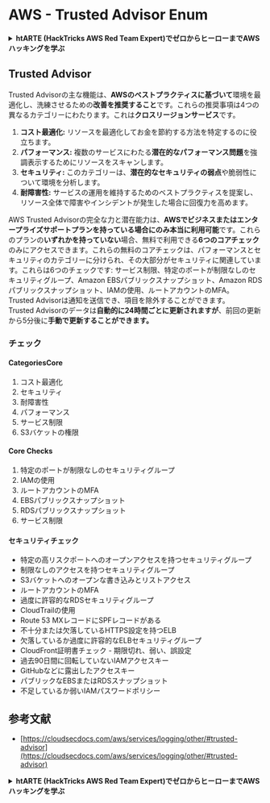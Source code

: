 # AWS - Trusted Advisor Enum

<details>

<summary><strong>htARTE (HackTricks AWS Red Team Expert)でゼロからヒーローまでAWSハッキングを学ぶ</strong></summary>

HackTricksをサポートする他の方法:

* **HackTricksにあなたの会社を広告したい**、または**HackTricksをPDFでダウンロードしたい**場合は、[**サブスクリプションプラン**](https://github.com/sponsors/carlospolop)をチェックしてください！
* [**公式PEASS & HackTricksグッズ**](https://peass.creator-spring.com)を入手する
* [**The PEASS Family**](https://opensea.io/collection/the-peass-family)を発見する、私たちの独占的な[**NFTs**](https://opensea.io/collection/the-peass-family)のコレクション
* 💬 [**Discordグループ**](https://discord.gg/hRep4RUj7f)に**参加する**か、[**telegramグループ**](https://t.me/peass)に参加するか、**Twitter** 🐦 [**@carlospolopm**](https://twitter.com/carlospolopm)を**フォローする**。
* [**HackTricks**](https://github.com/carlospolop/hacktricks)と[**HackTricks Cloud**](https://github.com/carlospolop/hacktricks-cloud)のgithubリポジトリにPRを提出して、あなたのハッキングのコツを共有する。

</details>

## Trusted Advisor

Trusted Advisorの主な機能は、**AWSのベストプラクティスに基づいて**環境を最適化し、洗練させるための**改善を推奨すること**です。これらの推奨事項は4つの異なるカテゴリーにわたります。これは**クロスリージョンサービス**です。

1. **コスト最適化:** リソースを最適化してお金を節約する方法を特定するのに役立ちます。
2. **パフォーマンス:** 複数のサービスにわたる**潜在的なパフォーマンス問題**を強調表示するためにリソースをスキャンします。
3. **セキュリティ:** このカテゴリーは、**潜在的なセキュリティの弱点**や脆弱性について環境を分析します。
4. **耐障害性:** サービスの運用を維持するためのベストプラクティスを提案し、リソース全体で障害やインシデントが発生した場合に回復力を高めます。

AWS Trusted Advisorの完全な力と潜在能力は、**AWSでビジネスまたはエンタープライズサポートプランを持っている場合にのみ本当に利用可能**です。これらのプランの**いずれかを持っていない**場合、無料で利用できる**6つのコアチェック**のみにアクセスできます。これらの無料のコアチェックは、パフォーマンスとセキュリティのカテゴリーに分けられ、その大部分がセキュリティに関連しています。これらは6つのチェックです: サービス制限、特定のポートが制限なしのセキュリティグループ、Amazon EBSパブリックスナップショット、Amazon RDSパブリックスナップショット、IAMの使用、ルートアカウントのMFA。\
Trusted Advisorは通知を送信でき、項目を除外することができます。\
Trusted Advisorのデータは**自動的に24時間ごとに更新されますが**、前回の更新から5分後に**手動で更新することができます。**

### **チェック**

#### CategoriesCore

1. コスト最適化
2. セキュリティ
3. 耐障害性
4. パフォーマンス
5. サービス制限
6. S3バケットの権限

#### Core Checks

1. 特定のポートが制限なしのセキュリティグループ
2. IAMの使用
3. ルートアカウントのMFA
4. EBSパブリックスナップショット
5. RDSパブリックスナップショット
6. サービス制限

#### セキュリティチェック

* 特定の高リスクポートへのオープンアクセスを持つセキュリティグループ
* 制限なしのアクセスを持つセキュリティグループ
* S3バケットへのオープンな書き込みとリストアクセス
* ルートアカウントのMFA
* 過度に許容的なRDSセキュリティグループ
* CloudTrailの使用
* Route 53 MXレコードにSPFレコードがある
* 不十分または欠落しているHTTPS設定を持つELB
* 欠落しているか過度に許容的なELBセキュリティグループ
* CloudFront証明書チェック - 期限切れ、弱い、誤設定
* 過去90日間に回転していないIAMアクセスキー
* GitHubなどに露出したアクセスキー
* パブリックなEBSまたはRDSスナップショット
* 不足しているか弱いIAMパスワードポリシー

## **参考文献**

* [https://cloudsecdocs.com/aws/services/logging/other/#trusted-advisor](https://cloudsecdocs.com/aws/services/logging/other/#trusted-advisor)

<details>

<summary><strong>htARTE (HackTricks AWS Red Team Expert)でゼロからヒーローまでAWSハッキングを学ぶ</strong></summary>

HackTricksをサポートする他の方法:

* **HackTricksにあなたの会社を広告したい**、または**HackTricksをPDFでダウンロードしたい**場合は、[**サブスクリプションプラン**](https://github.com/sponsors/carlospolop)をチェックしてください！
* [**公式PEASS & HackTricksグッズ**](https://peass.creator-spring.com)を入手する
* [**The PEASS Family**](https://opensea.io/collection/the-peass-family)を発見する、私たちの独占的な[**NFTs**](https://opensea.io/collection/the-peass-family)のコレクション
* 💬 [**Discordグループ**](https://discord.gg/hRep4RUj7f)に**参加する**か、[**telegramグループ**](https://t.me/peass)に参加するか、**Twitter** 🐦 [**@carlospolopm**](https://twitter.com/carlospolopm)を**フォローする**。
* [**HackTricks**](https://github.com/carlospolop/hacktricks)と[**HackTricks Cloud**](https://github.com/carlospolop/hacktricks-cloud)のgithubリポジトリにPRを提出して、あなたのハッキングのコツを共有する。

</details>

